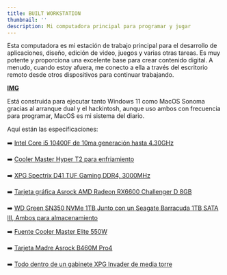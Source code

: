 ```yaml
---
title: BUILT WORKSTATION
thumbnail: ''
description: Mi computadora principal para programar y jugar
---
```



Esta computadora es mi estación de trabajo principal para el desarrollo de aplicaciones, diseño, edición de video, juegos y varias otras tareas. Es muy potente y proporciona una excelente base para crear contenido digital. A menudo, cuando estoy afuera, me conecto a ella a través del escritorio remoto desde otros dispositivos para continuar trabajando.

[**IMG**]()

Está construida para ejecutar tanto Windows 11 como MacOS Sonoma gracias al arranque dual y el hackintosh, aunque uso ambos con frecuencia para programar, MacOS es mi sistema del diario.

Aquí están las especificaciones:

➡️ <span class="text-cyaned-500 bg-green-300 rounded-lg dark:bg-cyaned-900 dark:text-green-300 p-1"> [Intel Core i5 10400F de 10ma generación hasta 4.30GHz](https://www.amazon.com.mx/Procesador-Intel-I5-10400F-Frecuencia-Compatibles/dp/B0883PYCB4/ref=sr_1_1?__mk_es_MX=ÅMÅŽÕÑ&crid=3A5VN4D6BIK1F&keywords=i5+10400f&qid=1692648739&sprefix=i5+10400f%2Caps%2C143&sr=8-1) </span>

➡️ <span class="text-cyaned-500 bg-green-300 rounded-lg dark:bg-cyaned-900 dark:text-green-300 p-1"> [Cooler Master Hyper T2 para enfriamiento](https://www.cyberpuerta.mx/Computo-Hardware/Componentes/Enfriamiento-y-Ventilacion/Disipadores-para-CPU/Disipador-CPU-Cooler-Master-Hyper-T2-92mm-800-2800RPM.html)</span>

➡️ <span class="text-cyaned-500 bg-green-300 rounded-lg dark:bg-cyaned-900 dark:text-green-300 p-1"> [XPG Spectrix D41 TUF Gaming DDR4, 3000MHz](https://www.amazon.com/SPECTRIX-3200MHz-Tungsten-Memory-Module/dp/B096K2RMQJ/ref=sr_1_2?crid=1WOOMAV8FYDQS&keywords=XPG+Spectrix+D41+TUF&qid=1692648946&sprefix=xpg+spectrix+d41+tuf%2Caps%2C152&sr=8-2)</span>

➡️ <span class="text-cyaned-500 bg-green-300 rounded-lg dark:bg-cyaned-900 dark:text-green-300 p-1"> [Tarjeta gráfica Asrock AMD Radeon RX6600 Challenger D 8GB](https://www.asrock.com/Graphics-Card/AMD/Radeon%20RX%206600%20Challenger%20D%208GB/index.es.asp)</span>

➡️ <span class="text-cyaned-500 bg-green-300 rounded-lg dark:bg-cyaned-900 dark:text-green-300 p-1"> [WD Green SN350 NVMe 1TB Junto con un Seagate Barracuda 1TB SATA III, Ambos para almacenamiento](https://www.amazon.com/Western-Digital-960GB-Green-Internal/dp/B093QL29RZ/ref=sr_1_1?crid=1YN9683UYSZ4Z&keywords=WD+Green+SN350+NVMe&qid=1692649044&sprefix=wd+green+sn350+nvme%2Caps%2C136&sr=8-1)</span>

➡️ <span class="text-cyaned-500 bg-green-300 rounded-lg dark:bg-cyaned-900 dark:text-green-300 p-1"> [Fuente Cooler Master Elite 550W ](https://www.amazon.com/Cooler-Master-Hydro-Dynamic-Bearing-Silent-MPE-5501-ACAAW-US/dp/B083LH5QCN/ref=sr_1_6?keywords=Cooler+Master+Elite+550W+Power+Supply&qid=1692649059&sr=8-6)</span>

➡️ <span class="text-cyaned-500 bg-green-300 rounded-lg dark:bg-cyaned-900 dark:text-green-300 p-1"> [Tarjeta Madre Asrock B460M Pro4](https://www.amazon.com/ASRock-B550-PRO4-Processors-Motherboard/dp/B089W2ZTHF/ref=sr_1_1?keywords=asrock+b460m+pro4+motherboard&qid=1692649080&sr=8-1)</span>

➡️ <span class="text-cyaned-500 bg-green-300 rounded-lg dark:bg-cyaned-900 dark:text-green-300 p-1"> [Todo dentro de un gabinete XPG Invader de media torre](https://www.xpg.com/es/xpg/638)</span>
